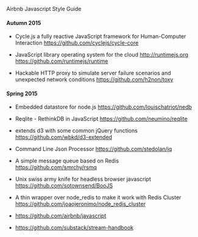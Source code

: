 
Airbnb Javascript Style Guide

#### Autumn 2015

* Cycle.js a fully reactive JavaScript framework for Human-Computer Interaction
https://github.com/cyclejs/cycle-core

* JavaScript library operating system for the cloud http://runtimejs.org
https://github.com/runtimejs/runtime

* Hackable HTTP proxy to simulate server failure scenarios and unexpected network conditions
https://github.com/h2non/toxy

#### Spring 2015

* Embedded datastore for node.js
https://github.com/louischatriot/nedb

* Reqlite - RethinkDB in JavaScript
https://github.com/neumino/reqlite

* extends d3 with some common jQuery functions
https://github.com/wbkd/d3-extended

* Command Line Json Processor
https://github.com/stedolan/jq

* A simple message queue based on Redis
https://github.com/smrchy/rsmq

* Unix swiss army knife for headless browser javascript
https://github.com/sotownsend/BooJS

* A thin wrapper over node_redis to make it work with Redis Cluster
https://github.com/joaojeronimo/node_redis_cluster

* https://github.com/airbnb/javascript

* https://github.com/substack/stream-handbook
